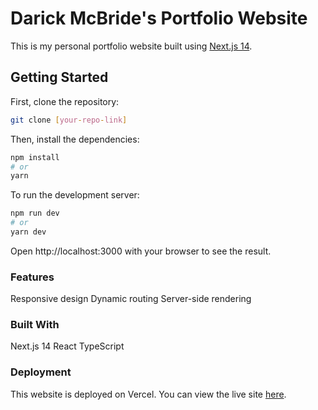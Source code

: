 # Darick McBride's Portfolio Website

This is my personal portfolio website built using [Next.js 14](https://nextjs.org/).

## Getting Started

First, clone the repository:
```bash
git clone [your-repo-link]
```

Then, install the dependencies:
```bash
npm install
# or
yarn
```

To run the development server:
```bash
npm run dev
# or
yarn dev
```

Open http://localhost:3000 with your browser to see the result.

### Features
Responsive design
Dynamic routing
Server-side rendering

### Built With
Next.js 14
React
TypeScript

### Deployment
This website is deployed on Vercel. You can view the live site [here](https://darickmcbride.com).